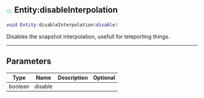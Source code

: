 ## ![client](.gitbook/assets/client.png) Entity:disableInterpolation


```lua
void Entity:disableInterpolation(disable)
```

Disables the snapshot interpolation, usefull for teleporting things.


------
## Parameters

| Type   | Name | Description              | Optional |
| ------ | ---- | ------------------------ | -------: |
| boolean | disable |  |  |


